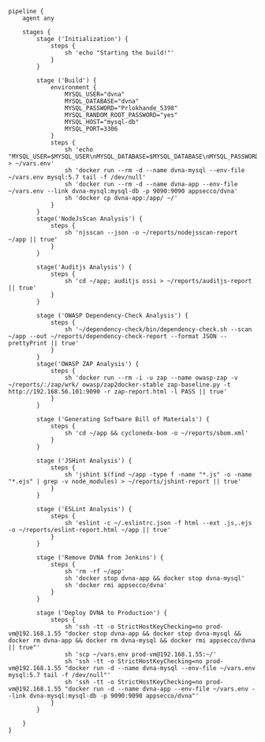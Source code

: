     pipeline {
        agent any

        stages {
            stage ('Initialization') {
                steps {
                    sh 'echo "Starting the build!"'
                }
            }

            stage ('Build') {
                environment {
                    MYSQL_USER="dvna"
                    MYSQL_DATABASE="dvna"
                    MYSQL_PASSWORD="Prlokhande_5398"
                    MYSQL_RANDOM_ROOT_PASSWORD="yes"
                    MYSQL_HOST="mysql-db"
                    MYSQL_PORT=3306
                }
                steps {
                    sh 'echo "MYSQL_USER=$MYSQL_USER\nMYSQL_DATABASE=$MYSQL_DATABASE\nMYSQL_PASSWORD=$MYSQL_PASSWORD\nMYSQL_RANDOM_ROOT_PASSWORD=$MYSQL_RANDOM_ROOT_PASSWORD\nMYSQL_HOST=$MYSQL_HOST\nMYSQL_PORT=$MYSQL_PORT" > ~/vars.env'
                    sh 'docker run --rm -d --name dvna-mysql --env-file ~/vars.env mysql:5.7 tail -f /dev/null'
                    sh 'docker run --rm -d --name dvna-app --env-file ~/vars.env --link dvna-mysql:mysql-db -p 9090:9090 appsecco/dvna'
                    sh 'docker cp dvna-app:/app/ ~/'              
                }
            } 
            stage('NodeJsScan Analysis') {
                steps {
                    sh 'njsscan --json -o ~/reports/nodejsscan-report ~/app || true'
                }
            }

            stage('Auditjs Analysis') {
                steps {
                    sh 'cd ~/app; auditjs ossi > ~/reports/auditjs-report || true'
                }
            }

            stage ('OWASP Dependency-Check Analysis') {
                steps {
                    sh '~/dependency-check/bin/dependency-check.sh --scan ~/app --out ~/reports/dependency-check-report --format JSON --prettyPrint || true'
                }
            }
            stage('OWASP ZAP Analysis') {
                steps {
                    sh 'docker run --rm -i -u zap --name owasp-zap -v ~/reports/:/zap/wrk/ owasp/zap2docker-stable zap-baseline.py -t http://192.168.56.101:9090 -r zap-report.html -l PASS || true'
                }
            }

            stage ('Generating Software Bill of Materials') {
                steps {
                    sh 'cd ~/app && cyclonedx-bom -o ~/reports/sbom.xml'
                }
            }

            stage ('JSHint Analysis') {
                steps {
                    sh 'jshint $(find ~/app -type f -name "*.js" -o -name "*.ejs" | grep -v node_modules) > ~/reports/jshint-report || true'
                }
            }

            stage ('ESLint Analysis') {
                steps {
                    sh 'eslint -c ~/.eslintrc.json -f html --ext .js,.ejs -o ~/reports/eslint-report.html ~/app || true'
                }
            }

            stage ('Remove DVNA from Jenkins') {
                steps {
                    sh 'rm -rf ~/app'
                    sh 'docker stop dvna-app && docker stop dvna-mysql'
                    sh 'docker rmi appsecco/dvna'
                }
            }

            stage ('Deploy DVNA to Production') {
                steps {
                    sh 'ssh -tt -o StrictHostKeyChecking=no prod-vm@192.168.1.55 "docker stop dvna-app && docker stop dvna-mysql && docker rm dvna-app && docker rm dvna-mysql && docker rmi appsecco/dvna || true"'
                    sh 'scp ~/vars.env prod-vm@192.168.1.55:~/'
                    sh 'ssh -tt -o StrictHostKeyChecking=no prod-vm@192.168.1.55 "docker run -d --name dvna-mysql --env-file ~/vars.env mysql:5.7 tail -f /dev/null"'
                    sh 'ssh -tt -o StrictHostKeyChecking=no prod-vm@192.168.1.55 "docker run -d --name dvna-app --env-file ~/vars.env --link dvna-mysql:mysql-db -p 9090:9090 appsecco/dvna"'
                }
            }

        }
    }